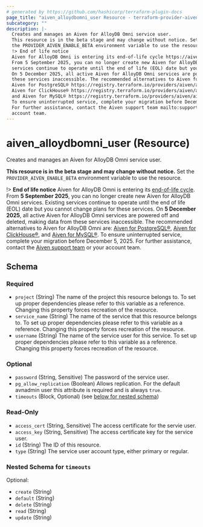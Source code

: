 ```yaml
---
# generated by https://github.com/hashicorp/terraform-plugin-docs
page_title: "aiven_alloydbomni_user Resource - terraform-provider-aiven"
subcategory: ""
description: |-
  Creates and manages an Aiven for AlloyDB Omni service user.
  This resource is in the beta stage and may change without notice. Set
  the PROVIDER_AIVEN_ENABLE_BETA environment variable to use the resource.
  !> End of life notice
  Aiven for AlloyDB Omni is entering its end-of-life cycle https://aiven.io/docs/platform/reference/end-of-life.
  From 5 September 2025, you can no longer create new Aiven for AlloyDB Omni services. Existing
  services continue to operate until the end of life (EOL) date but you cannot change plans for these services.
  On 5 December 2025, all active Aiven for AlloyDB Omni services are powered off and deleted, making data from
  these services inaccessible. The recommended alternatives to Aiven for AlloyDB Omni are:
  Aiven for PostgreSQL® https://registry.terraform.io/providers/aiven/aiven/latest/docs/resources/pg,
  Aiven for ClickHouse® https://registry.terraform.io/providers/aiven/aiven/latest/docs/resources/clickhouse,
  and Aiven for MySQL® https://registry.terraform.io/providers/aiven/aiven/latest/docs/resources/mysql.
  To ensure uninterrupted service, complete your migration before December 5, 2025.
  For further assistance, contact the Aiven support team mailto:support@aiven.io or your
  account team.
---
```


# aiven_alloydbomni_user (Resource)

Creates and manages an Aiven for AlloyDB Omni service user.

**This resource is in the beta stage and may change without notice.** Set
the `PROVIDER_AIVEN_ENABLE_BETA` environment variable to use the resource.

!> **End of life notice**
Aiven for AlloyDB Omni is entering its [end-of-life cycle](https://aiven.io/docs/platform/reference/end-of-life).
From **5 September 2025**, you can no longer create new Aiven for AlloyDB Omni services. Existing
services continue to operate until the end of life (EOL) date but you cannot change plans for these services.
On **5 December 2025**, all active Aiven for AlloyDB Omni services are powered off and deleted, making data from
these services inaccessible. The recommended alternatives to Aiven for AlloyDB Omni are:
[Aiven for PostgreSQL®](https://registry.terraform.io/providers/aiven/aiven/latest/docs/resources/pg),
[Aiven for ClickHouse®](https://registry.terraform.io/providers/aiven/aiven/latest/docs/resources/clickhouse),
and [Aiven for MySQL®](https://registry.terraform.io/providers/aiven/aiven/latest/docs/resources/mysql).
To ensure uninterrupted service, complete your migration before December 5, 2025.
For further assistance, contact the [Aiven support team](mailto:support@aiven.io) or your
account team.



<!-- schema generated by tfplugindocs -->
## Schema

### Required

- `project` (String) The name of the project this resource belongs to. To set up proper dependencies please refer to this variable as a reference. Changing this property forces recreation of the resource.
- `service_name` (String) The name of the service that this resource belongs to. To set up proper dependencies please refer to this variable as a reference. Changing this property forces recreation of the resource.
- `username` (String) The name of the service user for this service. To set up proper dependencies please refer to this variable as a reference. Changing this property forces recreation of the resource.

### Optional

- `password` (String, Sensitive) The password of the service user.
- `pg_allow_replication` (Boolean) Allows replication. For the default avnadmin user this attribute is required and is always `true`.
- `timeouts` (Block, Optional) (see [below for nested schema](#nestedblock--timeouts))

### Read-Only

- `access_cert` (String, Sensitive) The access certificate for the servie user.
- `access_key` (String, Sensitive) The access certificate key for the service user.
- `id` (String) The ID of this resource.
- `type` (String) The service user account type, either primary or regular.

<a id="nestedblock--timeouts"></a>
### Nested Schema for `timeouts`

Optional:

- `create` (String)
- `default` (String)
- `delete` (String)
- `read` (String)
- `update` (String)
